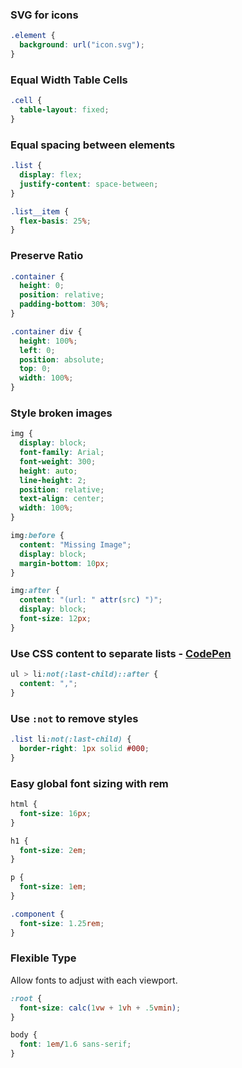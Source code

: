 ### SVG for icons

```css
.element {
  background: url("icon.svg");
}
```

### Equal Width Table Cells

```css
.cell {
  table-layout: fixed;
}
```

### Equal spacing between elements

```css
.list {
  display: flex;
  justify-content: space-between;
}

.list__item {
  flex-basis: 25%;
}
```

### Preserve Ratio

```css
.container {
  height: 0;
  position: relative;
  padding-bottom: 30%;
}

.container div {
  height: 100%;
  left: 0;
  position: absolute;
  top: 0;
  width: 100%;
}
```

### Style broken images

```css
img {
  display: block;
  font-family: Arial;
  font-weight: 300;
  height: auto;
  line-height: 2;
  position: relative;
  text-align: center;
  width: 100%;
}

img:before {
  content: "Missing Image";
  display: block;
  margin-bottom: 10px;
}

img:after {
  content: "(url: " attr(src) ")";
  display: block;
  font-size: 12px;
}
```

### Use CSS content to separate lists - [CodePen](http://codepen.io/eeyore/pen/BzoyGG "View CodePen") 
```css
ul > li:not(:last-child)::after {
  content: ",";
}
```

### Use `:not` to remove styles
```css
.list li:not(:last-child) {
  border-right: 1px solid #000;
}
```

### Easy global font sizing with rem

```css
html {
  font-size: 16px;
}

h1 {
  font-size: 2em;
}

p {
  font-size: 1em;
}

.component {
  font-size: 1.25rem;
}
```

### Flexible Type

Allow fonts to adjust with each viewport.

```css
:root {
  font-size: calc(1vw + 1vh + .5vmin);
}

body {
  font: 1em/1.6 sans-serif;
}
```
